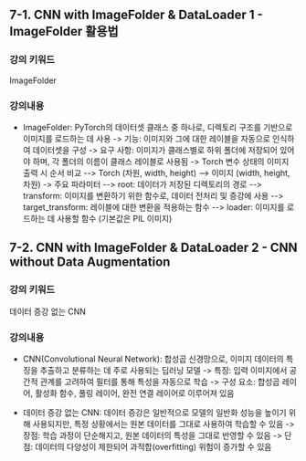 ## 7-1. CNN with ImageFolder & DataLoader 1 - ImageFolder 활용법

### 강의 키워드

ImageFolder

### 강의내용

- ImageFolder: PyTorch의 데이터셋 클래스 중 하나로, 디렉토리 구조를 기반으로 이미지를 로드하는 데 사용 
  -> 기능: 이미지와 그에 대한 레이블을 자동으로 인식하여 데이터셋을 구성 
  -> 요구 사항: 이미지가 클래스별로 하위 폴더에 저장되어 있어야 하며, 각 폴더의 이름이 클래스 레이블로 사용됨 
  -> Torch 변수 상태의 이미지 출력 시 순서 비교
    --> Torch (차원, width, height)
    --> 이미지 (width, height, 차원)
  -> 주요 파라미터 
    --> root: 데이터가 저장된 디렉토리의 경로 
    --> transform: 이미지를 변환하기 위한 함수로, 데이터 전처리 및 증강에 사용 
    --> target_transform: 레이블에 대한 변환을 적용하는 함수 
    --> loader: 이미지를 로드하는 데 사용할 함수 (기본값은 PIL 이미지)

## 7-2. CNN with ImageFolder & DataLoader 2 - CNN without Data Augmentation

### 강의 키워드

데이터 증강 없는 CNN

### 강의내용

- CNN(Convolutional Neural Network): 합성곱 신경망으로, 이미지 데이터의 특징을 추출하고 분류하는 데 주로 사용되는 딥러닝 모델 
  -> 특징: 입력 이미지에서 공간적 관계를 고려하여 필터를 통해 특성을 자동으로 학습 
  -> 구성 요소: 합성곱 레이어, 활성화 함수, 풀링 레이어, 완전 연결 레이어로 이루어져 있음

- 데이터 증강 없는 CNN: 데이터 증강은 일반적으로 모델의 일반화 성능을 높이기 위해 사용되지만, 특정 상황에서는 원본 데이터를 그대로 사용하여 학습할 수 있음 
  -> 장점: 학습 과정이 단순해지고, 원본 데이터의 특성을 그대로 반영할 수 있음 -> 단점: 데이터의 다양성이 제한되어 과적합(overfitting) 위험이 증가할 수 있음
